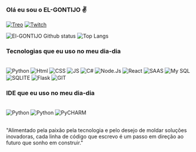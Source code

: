  
 ### Olá eu sou o EL-GONTIJO ✌️

 [![Treo](https://img.shields.io/website?label=treo.com.br&style=for-the-badge&url=https://treo.com.br/)](https://treo.com.br/)
[![Twitch](https://img.shields.io/badge/Twitch-9146FF?style=for-the-badge&logo=twitch&logo=twitch&logoColor=white)](https://www.twitch.tv/elgontijo)



![El-GONTIJO Github status](https://github-readme-stats.vercel.app/api?username=el-gontijo&show_icons=true&theme=merko)
![Top Langs](https://github-readme-stats.vercel.app/api/top-langs/?username=anuraghazra&layout=compact)

### Tecnologias que eu uso no meu dia-dia

<div style="display: inline_block"><br/>
 <img align="center" alt="Python" src="https://img.shields.io/badge/Python-14354C?style=for-the-badge&logo=python&logoColor=white" />
 <img align="center" alt="Html" src="https://img.shields.io/badge/HTML-239120?style=for-the-badge&logo=html5&logoColor=white" />
 <img align="center" alt="CSS" src="https://img.shields.io/badge/CSS-239120?&style=for-the-badge&logo=css3&logoColor=white" />
 <img align="center" alt="JS" src="https://img.shields.io/badge/JavaScript-F7DF1E?style=for-the-badge&logo=javascript&logoColor=black" />
 <img align="center" alt="C#" src="https://img.shields.io/badge/C%23-239120?style=for-the-badge&logo=c-sharp&logoColor=white" />
 <img align="center" alt="Node.Js" src="https://img.shields.io/badge/Node.js-43853D?style=for-the-badge&logo=node.js&logoColor=white" />
 <img align="center" alt="React" src="https://img.shields.io/badge/React-20232A?style=for-the-badge&logo=react&logoColor=61DAFB" />
 <img align="center" alt="SAAS" src="https://img.shields.io/badge/Sass-CC6699?style=for-the-badge&logo=sass&logoColor=white" />
 <img align="center" alt="My SQL" src="https://img.shields.io/badge/MySQL-00000F?style=for-the-badge&logo=mysql&logoColor=white" />
 <img align="center" alt="SQLITE" src="https://img.shields.io/badge/SQLite-07405E?style=for-the-badge&logo=sqlite&logoColor=white" />
 <img align="center" alt="Flask" src="https://img.shields.io/badge/Flask-000000?style=for-the-badge&logo=flask&logoColor=white" />
 <img align="center" alt="GIT" src="https://img.shields.io/badge/GIT-E44C30?style=for-the-badge&logo=git&logoColor=white" />
</div>

### IDE que eu uso no meu dia-dia

<div style="display: inline_block"><br/>
 <img align="center" alt="Python" src="https://img.shields.io/badge/Visual_Studio-5C2D91?style=for-the-badge&logo=visual%20studio&logoColor=white" />
 <img align="center" alt="Python" src="https://img.shields.io/badge/Notepad++-90E59A.svg?style=for-the-badge&logo=notepad%2B%2B&logoColor=black" />
 <img align="center" alt="PyCHARM" src="https://img.shields.io/badge/PyCharm-000000.svg?&style=for-the-badge&logo=PyCharm&logoColor=white" />

</div><br/>

"Alimentado pela paixão pela tecnologia e pelo desejo de moldar soluções inovadoras, cada linha de código que escrevo é um passo em direção ao futuro que sonho em construir."
